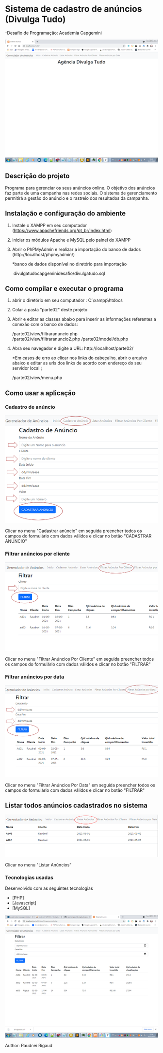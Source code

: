 <h1>Sistema de cadastro de anúncios (Divulga Tudo)</h1>



-Desafio de Programação: Academia Capgemini

![image-20210515192215093](https://raw.githubusercontent.com/raudneirigaud/divulgatudocapgeminidesafio/main/image-20210515192058257.png)






<h2>Descrição do projeto</h2>

Programa para gerenciar os seus anúncios online. O objetivo dos anúncios faz parte de uma campanha nas redes sociais. O sistema de gerenciamento permitirá a gestão do anúncio e o rastreio dos resultados da campanha.

## Instalação e configuração do ambiente

1. Instale o XAMPP em seu computador (https://www.apachefriends.org/pt_br/index.html)

2. Iniciar os módulos Apache e MySQL pelo painel do XAMPP

3. Abrir o PhPMyAdmin e realizar a importação do banco de dados (http://localhost/phpmyadmin/) 

   *banco de dados disponível no diretório para importação

   ​      divulgatudocapgeminidesafio/divulgatudo.sql

   

## Como compilar e executar o programa

1. abrir o diretório em seu computador : C:\xampp\htdocs

2. Colar a pasta "parte02" deste projeto

3. Abrir e editar as classes abaixo para inserir as informações referentes a conexão com o banco de dados:

   /parte02/view/filtraranuncio.php  
   /parte02/view/filtraranuncio2.php
   /parte02/model/db.php

4. Abra seu navegador e digite a URL:  http://localhost/parte02/

   *Em casos de erro ao clicar nos links do cabeçalho, abrir o arquivo abaixo e editar as urls dos links de acordo com endereço do seu servidor local ;

   /parte02/view/menu.php



## Como usar a aplicação

###  Cadastro de anúncio

![image-20210515192609140](https://raw.githubusercontent.com/raudneirigaud/divulgatudocapgeminidesafio/main/image-20210515192609140.png)

Clicar no menu "Cadastrar anúncio" em seguida preencher todos os campos do formulário com dados válidos e clicar no botão "CADASTRAR ANÚNCIO"

### Filtrar anúncios por cliente

![image-20210515193001043](https://raw.githubusercontent.com/raudneirigaud/divulgatudocapgeminidesafio/main/image-20210515193001043.png)

Clicar no menu "Filtrar Anúncios Por Cliente" em seguida preencher todos os campos do formulário com dados válidos e clicar no botão "FILTRAR"

### Filtrar anúncios por data

![image-20210515193402979](https://raw.githubusercontent.com/raudneirigaud/divulgatudocapgeminidesafio/main/image-20210515193402979.png)

Clicar no menu "Filtrar Anúncios Por Data" em seguida preencher todos os campos do formulário com dados válidos e clicar no botão "FILTRAR"

## Listar todos anúncios cadastrados no sistema

![image-20210515193654867](https://raw.githubusercontent.com/raudneirigaud/divulgatudocapgeminidesafio/main/image-20210515193654867.png)

Clicar no menu "Listar Anúncios" 

### Tecnologias usadas

Desenvolvido com as seguintes tecnologias

- [PHP]
- [Javascript] 
- [MySQL]



![image-20210516172429129](https://raw.githubusercontent.com/raudneirigaud/divulgatudocapgeminidesafio/main/image-20210516172429129.png)





Author: Raudnei Rigaud